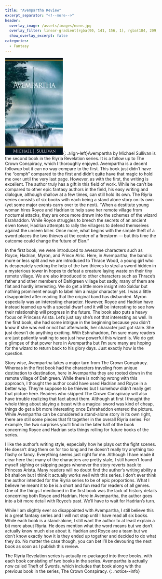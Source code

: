 ```yaml
---
title: "Avempartha Review"
excerpt_separator: "<!--more-->"
header:
  overlay_image: /assets/images/none.jpg
  overlay_filter: linear-gradient(rgba(90, 141, 156, 1), rgba(184, 209, 221, 1))
  show_overlay_excerpt: false
categories:
  - Fantasy
---
```

![avempartha-cover](/assets/images/avempartha.jpg){: .align-left}Avempartha by Michael Sullivan is the second book in the Riyria Revelation series. It is a follow up to The Crown Conspiracy, which I thoroughly enjoyed. Avempartha is a decent followup but it can no way compare to the first. This book just didn’t have the “oomph” compared to the first and didn’t quite have that magic to hold me over until the very last page. However, as with the first, the writing is excellent. The author truly has a gift in this field of work. While  he can’t be compared to other epic fantasy authors in the field, his easy writing and dialogue, although shallow at a few times, can still hold its own. The Riyria series consists of six books with each being a stand alone story on its own (yet some major events carry over to the next).
“When a destitute young woman hires Royce and Hadrian to help save her remote village from nocturnal attacks, they are once more drawn into the schemes of the wizard Esrahaddon. While Royce struggles to breech the secrets of an ancient elven tower, Hadrian attempts to rally the villagers to defend themselves against the unseen killer. Once more, what begins with the simple theft of a sword places the two thieves at the center of a firestorm — but this time the outcome could change the future of Elan.”

In the first book, we were introduced to awesome characters such as Royce, Hadrian, Myron, and Prince Alric. Here, in Avempartha, the band is more or less split and we are introduced to Thrace Wood, a young girl who is desperately seeking the help of the two thieves to steal a sword hidden in a mysterious tower in hopes to defeat a creature laying waste on their tiny remote village. We are also introduced to other characters such as Thrace’s father and other members of Dahlgreen village but sadly, many of them are flat and hardly interesting. We do get a little more insight into Saldur but nothing prominent enough to label him a major character yet. I was a little disappointed after reading that the original band has disbanded. Myron especially was an interesting character. However, Royce and Hadrian have instead teamed up with a special dwarf and it will be interesting to see how their relationship will progress in the future. The book also puts a heavy focus on Princess Arista. Let’s just say she’s not that interesting as well. In the first book, she had some intrigue in the beginning because you didn’t know if she was evil or not but afterwards, her character just got stale. She just doesn’t do anything exciting. With Eshrahaddon, I’m sure many readers are just patiently waiting to see just how powerful this wizard is. We do get a glimpse of that power here in Avempartha but I’m sure many are hoping for the wizard to return back to his glory days. Just exactly how is the question.

Story wise, Avempartha takes a major turn from The Crown Conspiracy. Whereas in the first book had the characters traveling from unique destination to destination, here in Avempartha they are rooted down in the remote village of Dahlgreen. While there is nothing wrong with this approach, I thought the author could have used Hadrian and Royce in a better way. They’re suppose to be thieves but I somehow didn’t really get that picture here. Readers who skipped The Crown Conspiracy will also have trouble realizing that fact about them. Although at first I thought the whole thing about slaying a beast with a magical sword was kind of cheap, things do get a bit more interesting once Eshrahaddon entered the picture. While Avempartha can be considered a stand-alone story in its own right, there are still some pieces that fit together in the overall Riyria series. For example, the two surprises you’ll find in the later half of the book concerning Royce and Hadrian sets things rolling for future books of the series.

I like the author’s writing style, especially how he plays out the fight scenes. He doesn’t drag them on for too long and he doesn’t really try anything too flashy or fancy. Everything seems just right for me. Although I have made it clear here that many of the characters are pretty stale, I still haven’t found myself sighing or skipping pages whenever the story reverts back to Princess Arista. Many readers will no doubt find the author’s writing ability a bit shallow but I think it actually works well with this series. I don’t ever think the author intended for the Riyria series to be of epic proportions. What I believe he meant it to be is a short and fun read for readers of all genres. One of the things I mentioned in the first book was the lack of history details concerning both Royce and Hadrian. Here in Avempartha, the author goes into a bit more detail with Royce’s past. We’ll have to wait for Hadrian’s turn.

While I am slightly ever so disappointed with Avempartha, I still believe this is a great fantasy series and I will not stop until I have read all six books. While each book is a stand-alone, I still want the author to at least explain a bit more about Riyria. He does mention what the word means but we don’t actually know much else about it. Hadrian and Royce are a team but we don’t know exactly how it is they ended up together and decided to do what they do. No matter the case though, you can bet I’ll be devouring the next book as soon as I publish this review.

The Riyria Revelation series is actually re-packaged into three books, with each book consisting of two books in the series. Avempartha is actually now called Theft of Swords, which includes that book along with the previous book in the series, The Crown Conspiracy.
{: .notice--info}